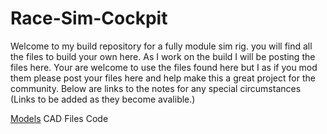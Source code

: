 # Race-Sim-Cockpit

Welcome to my build repository for a fully module sim rig. you will find all the files to build your own here. As I work on the build I will be posting the files here. Your are welcome to use the files found here but I as if you mod them please post your files here and help make this a great project for the community. Below are links to the notes for any special circumstances (Links to be added as they become avalible.)

[Models](https://github.com/Masterwolf2050/Race-Sim-Cockpit/blob/522ba368c6bd50a2bbecfb3af69fc8a47843796b/3D%20Prints/Models/SLTs/STL.md)
CAD Files
Code